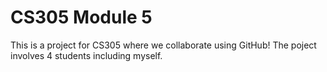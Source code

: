 # CS305 Module 5
This is a project for CS305 where we collaborate using GitHub!
The poject involves 4 students including myself.
